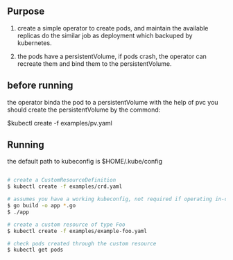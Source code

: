 ## Purpose

1.  create a simple operator to create pods, and maintain the available replicas
do the similar job as deployment which backuped by kubernetes.

2.  the pods have a persistentVolume, if pods crash, the operator can recreate them
and bind them to the persistentVolume.

## before running

the operator binda the pod to a persistentVolume with the help of pvc
you should create the persistentVolume by the commond:

$kubectl create -f examples/pv.yaml

## Running

the default path to kubeconfig is $HOME/.kube/config
```sh

# create a CustomResourceDefinition
$ kubectl create -f examples/crd.yaml

# assumes you have a working kubeconfig, not required if operating in-cluster
$ go build -o app *.go
$ ./app

# create a custom resource of type Foo
$ kubectl create -f examples/example-foo.yaml

# check pods created through the custom resource
$ kubectl get pods
```
